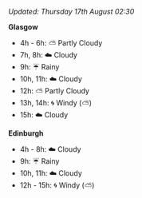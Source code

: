 *Updated: Thursday 17th August 02:30*

**Glasgow**

* 4h - 6h: :partly_sunny: Partly Cloudy
* 7h, 8h: :cloud: Cloudy
* 9h: :umbrella: Rainy
* 10h, 11h: :cloud: Cloudy
* 12h: :partly_sunny: Partly Cloudy
* 13h, 14h: :cyclone: Windy (:partly_sunny:)
* 15h: :cloud: Cloudy

**Edinburgh**

* 4h - 8h: :cloud: Cloudy
* 9h: :umbrella: Rainy
* 10h, 11h: :cloud: Cloudy
* 12h - 15h: :cyclone: Windy (:partly_sunny:)
